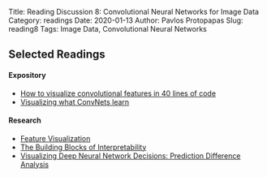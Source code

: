 Title: Reading Discussion 8: Convolutional Neural Networks for Image Data 
Category: readings
Date: 2020-01-13
Author: Pavlos Protopapas
Slug: reading8
Tags: Image Data, Convolutional Neural Networks

## Selected Readings
#### Expository
- [How to visualize convolutional features in 40 lines of code](https://towardsdatascience.com/how-to-visualize-convolutional-features-in-40-lines-of-code-70b7d87b0030)
- [Visualizing what ConvNets learn](http://cs231n.github.io/understanding-cnn/)

#### Research
- [Feature Visualization](https://distill.pub/2017/feature-visualization/)
- [The Building Blocks of Interpretability](https://distill.pub/2018/building-blocks/)
- [Visualizing Deep Neural Network Decisions: Prediction Difference Analysis](https://arxiv.org/pdf/1702.04595.pdf)